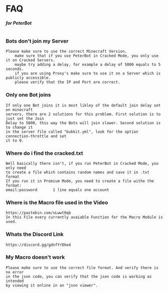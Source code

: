 # FAQ
##### _for PeterBot_
#
### Bots don't join my Server
```
Please make sure to use the correct Minecraft Version.
    make sure that if you use PeterBot in Cracked Mode, you only use it on Cracked Servers.
    maybe try adding a delay, for example a delay of 5000 equals to 5 seconds.
    if you are using Proxy's make sure to use it on a Server which is publicly accessible.
    please verify that the IP and Port are correct.
```

### Only one Bot joins
```
If only one Bot joins it is most likley of the default join delay set on minecraft
servers, there are 2 solutions for this problem. First solution is to just set the Join
Delay to 5000, this way the Bots will join slower. Second solution is to change it
in the server file called "bukkit.yml", look for the option connection-throttle and set
it to 0.
```

### Where do i find the cracked.txt
```
Well basically there isn't, if you run PeterBot in Cracked Mode, you only need
to create a file which contains random names and save it in .txt format
If you run it in Premium Mode, you need to create a file withe the format:
email:password       1 line equals one account
```

### Where is the Macro file used in the Video
```
https://pastebin.com/xLwwt0qb
In this File every currently avaiable Function for the Macro Module is used.
```

### Whats the Discord Link
```
https://discord.gg/gdnfYrDke4
```

### My Macro doesn't work
```
Please make sure to use the correct file format. And verify there is no error
in the json code, you can verify that the json code is working as intended
by viewing it online in an "json viewer".
```
